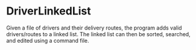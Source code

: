 # DriverLinkedList
Given a file of drivers and their delivery routes, the program adds valid drivers/routes to a linked list. The linked list can then be sorted, searched, and edited using a command file.
